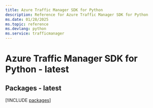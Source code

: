 ```yaml
---
title: Azure Traffic Manager SDK for Python
description: Reference for Azure Traffic Manager SDK for Python
ms.date: 01/28/2025
ms.topic: reference
ms.devlang: python
ms.service: trafficmanager
---
```

# Azure Traffic Manager SDK for Python - latest
## Packages - latest
[!INCLUDE [packages](traffic-manager-index.md)]